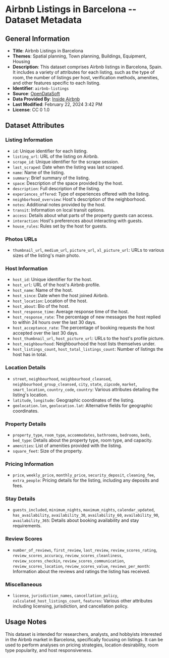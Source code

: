 # Airbnb Listings in Barcelona -- Dataset Metadata

## General Information
- **Title**: Airbnb Listings in Barcelona
- **Themes**: Spatial planning, Town planning, Buildings, Equipment, Housing
- **Description**: This dataset comprises Airbnb listings in Barcelona, Spain. It includes a variety of attributes for each listing, such as the type of room, the number of listings per host, verification methods, amenities, and other features specific to each listing.
- **Identifier**: `airbnb-listings`
- **Source**: [OpenDataSoft](https://public.opendatasoft.com/explore/dataset/airbnb-listings/information/?disjunctive.host_verifications&disjunctive.amenities&disjunctive.features&q=barcelona&refine.city=Barcelona)
- **Data Provided By**: [Inside Airbnb](http://insideairbnb.com/get-the-data.html)
- **Last Modified**: February 22, 2024 3:42 PM
- **License**: CC 0 1.0

## Dataset Attributes

### Listing Information
- `id`: Unique identifier for each listing.
- `listing_url`: URL of the listing on Airbnb.
- `scrape_id`: Unique identifier for the scrape session.
- `last_scraped`: Date when the listing was last scraped.
- `name`: Name of the listing.
- `summary`: Brief summary of the listing.
- `space`: Description of the space provided by the host.
- `description`: Full description of the listing.
- `experiences_offered`: Type of experiences offered with the listing.
- `neighborhood_overview`: Host's description of the neighborhood.
- `notes`: Additional notes provided by the host.
- `transit`: Information on local transit options.
- `access`: Details about what parts of the property guests can access.
- `interaction`: Host's preferences about interacting with guests.
- `house_rules`: Rules set by the host for guests.

### Photos URLs
- `thumbnail_url`, `medium_url`, `picture_url`, `xl_picture_url`: URLs to various sizes of the listing's main photo.

### Host Information
- `host_id`: Unique identifier for the host.
- `host_url`: URL of the host's Airbnb profile.
- `host_name`: Name of the host.
- `host_since`: Date when the host joined Airbnb.
- `host_location`: Location of the host.
- `host_about`: Bio of the host.
- `host_response_time`: Average response time of the host.
- `host_response_rate`: The percentage of new messages the host replied to within 24 hours over the last 30 days.
- `host_acceptance_rate`: The percentage of booking requests the host accepted over the last 30 days.
- `host_thumbnail_url`, `host_picture_url`: URLs to the host's profile picture.
- `host_neighbourhood`: Neighbourhood the host lists themselves under.
- `host_listings_count`, `host_total_listings_count`: Number of listings the host has in total.

### Location Details
- `street`, `neighbourhood`, `neighbourhood_cleansed`, `neighbourhood_group_cleansed`, `city`, `state`, `zipcode`, `market`, `smart_location`, `country_code`, `country`: Various attributes detailing the listing's location.
- `latitude`, `longitude`: Geographic coordinates of the listing.
- `geolocation.lon`, `geolocation.lat`: Alternative fields for geographic coordinates.

### Property Details
- `property_type`, `room_type`, `accommodates`, `bathrooms`, `bedrooms`, `beds`, `bed_type`: Details about the property type, room type, and capacity.
- `amenities`: List of amenities provided with the listing.
- `square_feet`: Size of the property.

### Pricing Information
- `price`, `weekly_price`, `monthly_price`, `security_deposit`, `cleaning_fee`, `extra_people`: Pricing details for the listing, including any deposits and fees.

### Stay Details
- `guests_included`, `minimum_nights`, `maximum_nights`, `calendar_updated`, `has_availability`, `availability_30`, `availability_60`, `availability_90`, `availability_365`: Details about booking availability and stay requirements.

### Review Scores
- `number_of_reviews`, `first_review`, `last_review`, `review_scores_rating`, `review_scores_accuracy`, `review_scores_cleanliness`, `review_scores_checkin`, `review_scores_communication`, `review_scores_location`, `review_scores_value`, `reviews_per_month`: Information about the reviews and ratings the listing has received.

### Miscellaneous
- `license`, `jurisdiction_names`, `cancellation_policy`, `calculated_host_listings_count`, `features`: Various other attributes including licensing, jurisdiction, and cancellation policy.


## Usage Notes
This dataset is intended for researchers, analysts, and hobbyists interested in the Airbnb market in Barcelona, specifically focusing on listings. It can be used to perform analyses on pricing strategies, location desirability, room type popularity, and host responsiveness.
